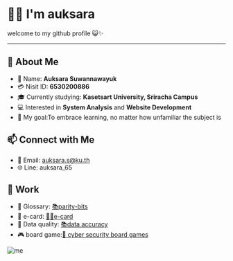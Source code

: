 # 👋🏻 I'm auksara
welcome to my github profile 😺✨

---
## 🌟 About Me
- 🎀 Name: **Auksara Suwannawayuk**
- 💳 Nisit ID: **6530200886**
- 🎓 Currently studying: **Kasetsart University, Sriracha Campus**
- 💻 Interested in **System Analysis** and **Website Development**
- 🎯 My goal:To embrace learning, no matter how unfamiliar the subject is
  
## 📫 Connect with Me
- 📧 Email: auksara.s@ku.th
- 🌐 Line: auksara_65

## 📁 Work 
- 📓 Glossary: [📚parity-bits](parity-bits.md)
- 🎄 e-card: [🎅✨e-card](e-card.md)
- 📓 Data quality: [📚data accuracy](accuracy.md)
- 🎮 board game:[🧩 cyber security board games](board-games.md)
  
![me](image/MEITU_20241110_191116000.jpg)
